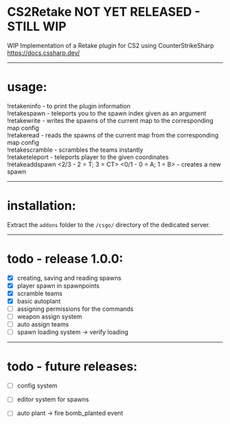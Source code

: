 # CS2Retake  NOT YET RELEASED - STILL WIP
  
WIP Implementation of a Retake plugin for CS2 using CounterStrikeSharp  
<https://docs.cssharp.dev/>  
  
---
# usage:  
!retakeninfo - to print the plugin information  
!retakespawn <index> - teleports you to the spawn index given as an argument  
!retakewrite - writes the spawns of the current map to the corresponding map config  
!retakeread - reads the spawns of the current map from the corresponding map config  
!retakescramble - scrambles the teams instantly  
!retaketeleport <position X float> <position Y float> <position Z float> - teleports player to the given coordinates  
!retakeaddspawn <2/3 - 2 = T; 3 = CT> <0/1 - 0 = A; 1 = B> - creates a new spawn
  
---
# installation:  
Extract the `addons` folder to the `/csgo/` directory of the dedicated server.  

---
# todo - release 1.0.0:  
- [x] creating, saving and reading spawns
- [x] player spawn in spawnpoints 
- [x] scramble teams
- [x] basic autoplant 
- [ ] assigning permissions for the commands
- [ ] weapon assign system
- [ ] auto assign teams
- [ ] spawn loading system -> verify loading

---
# todo - future releases:  
- [ ] config system
- [ ] editor system for spawns
- [ ] auto plant -> fire bomb_planted event




